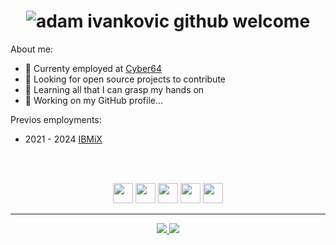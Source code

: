 <h1 align="center"><img src="https://github.com/user-attachments/assets/8bcf89e1-ab2e-4ffc-a3c6-77b47af1f7e5" alt="adam ivankovic github welcome"/></h1>

About me:

- 👔 Currenty employed at [Cyber64](https://cyber64.com/)
- 🔭 Looking for open source projects to contribute
- 🌱 Learning all that I can grasp my hands on
- 🚧 Working on my GitHub profile...

Previos employments:

- 2021 - 2024 [IBMiX](https://ibmix.de/en/)

</br></br>

<p align=center>
<img src="https://cdn.jsdelivr.net/gh/devicons/devicon@latest/icons/javascript/javascript-plain.svg" width="32" height="32"/>
<img src="https://cdn.jsdelivr.net/gh/devicons/devicon@latest/icons/typescript/typescript-plain.svg" width="32" height="32"/>
<img src="https://cdn.jsdelivr.net/gh/devicons/devicon@latest/icons/sass/sass-original.svg" width="32" height="32"/>
<img src="https://cdn.jsdelivr.net/gh/devicons/devicon@latest/icons/nextjs/nextjs-plain.svg" width="32" height="32"/>
<img src="https://cdn.jsdelivr.net/gh/devicons/devicon@latest/icons/nuxtjs/nuxtjs-original.svg" width="32" height="32"/>
</p>

---

<p align="center">
    <a href="https://www.linkedin.com/in/adam-ivankovic/" target="_blank">
        <img src="https://img.shields.io/badge/linkedin-0077B5?style=for-the-badge&logo=linkedin&logoColor=white" />
    </a>
    <a href="https://x.com/ivankovic_adam">
        <img src="https://img.shields.io/badge/X-000000?style=for-the-badge&logo=x&logoColor=white"/>
    </a>
</p>
